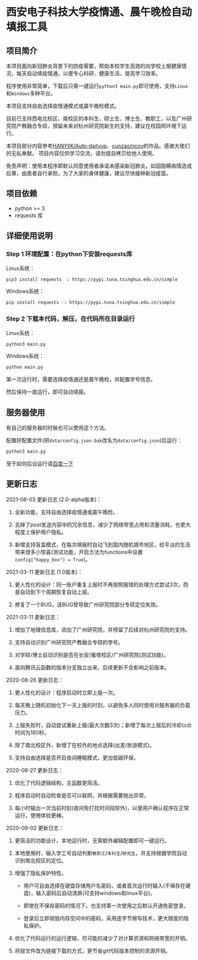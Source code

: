 # 西安电子科技大学疫情通、晨午晚检自动填报工具

## 项目简介

本项目面向新冠肺炎背景下的防疫需要，帮助本校学生高效的向学校上报健康情况，每天自动填疫情通，以便专心科研、健康生活、提高学习效率。

程序使用非常简单，下载后只需一键运行`python3 main.py`即可使用，支持`Linux`和`Windows`多种平台。

本项目支持自由选择疫情通模式或晨午晚检模式。

目前已支持西电北校区、南校区的本科生、硕士生、博士生、教职工，以及广州研究院产教融合专硕，预留未来对杭州研究院新生的支持，建议在校园网环境下运行。

本项目部分内容参考[HANYIIK/Auto-dailyup](https://github.com/HANYIIK/Auto-dailyup)、[cunzao/ncov](https://github.com/cunzao/ncov)的作品。感谢大佬们的无私奉献。
项目内容仅供学习交流，请勿擅自拷贝给他人使用。

免责声明：使用本程序即默认同意使用者承诺未感染新冠肺炎。如因隐瞒病情造成后果，由患者自行承担。为了大家的身体健康，建议尽快接种新冠疫苗。

## 项目依赖

* python >= 3
* requests 库

## 详细使用说明

### Step 1 环境配置：在python下安装requests库

Linux系统：

```bash
pip3 install requests -i https://pypi.tuna.tsinghua.edu.cn/simple
```

Windows系统：

```bash
pip install requests -i https://pypi.tuna.tsinghua.edu.cn/simple
```

### Step 2 下载本代码，解压，在代码所在目录运行

Linux系统：

```bash
python3 main.py
```

Windows系统：

```bash
python main.py
```

第一次运行时，需要选择疫情通还是晨午晚检，并配置学号信息。

然后保持一直运行，即可自动填报。

## 服务器使用

有自己的服务器的时候也可以使用这个方法。

配置好配置文件(把`data/config.json.bak`改名为`data/config.json`)后运行：

```bash
python3 main.py
```

至于如何后台运行请[百度一下](http://www.baidu.com/)

## 更新日志

2021-08-03 更新日志 (2.0-alpha版本)：

1. 全新功能，支持自由选择疫情通或晨午晚检。

2. 去掉了post发送内容中的冗余信息，减少了网络带宽占用和流量消耗，也更大程度上保护用户隐私。

3. 新增支持盲盒模式，在每次填报时自动飞到国内随机城市地区，给平淡的生活带来很多小惊喜(测试功能，开启方法为functions中设置`config["happy_box"] = True`)。

2021-03-11 更新日志 (1.0版本)：

1. 更人性化的设计：同一账户重复上报时不再按照报错的处理方式尝试3次，而是自动到下个周期恢复自动上报。

2. 修复了一个BUG，该BUG曾导致广州研究院部分专硕定位失效。

2021-03-11 更新日志：

1. 增加了地理信息库，添加了广州研究院，并预留了后续对杭州研究院的支持。

2. 支持自动识别广州研究院产教融合专硕的学号。

3. 对学硕/博士自动识别是否在长安/雁塔校区/广州研究院(测试功能)。

4. 面向腾讯云函数的版本分支独立出来，后续更新不会影响之前版本。

2020-08-26 更新日志：

1. 更人性化的设计：程序启动时立即上报一次。

2. 每天晚上随机初始化下一天上报的时刻，以避免多人同时使用对服务器的负载压力。

3. 上报失败时，自动尝试重新上报(最大次数3次)；新增了每次上报后的冷却(cd)时间为180秒。

4. 除了南北校区外，新增了在校外的地点选择(出差/旅游模式)。

5. 支持自由选择是否开启夜间睡眠模式，更加低碳环保。

2020-08-27 更新日志：

1. 优化了代码逻辑结构，主函数更简洁。

2. 程序启动时自动检查是否可以联网，并根据需要抛出异常。

3. 每小时输出一次当前时刻(夜间免打扰时间段除外)，以便用户确认程序在正常运行，使用体验更棒。

2020-09-02 更新日志：

1. 更简洁的功能设计，本地运行时，无需额外编辑配置即可一键运行。

2. 本地使用时，输入学工号自动判断`教职工`/`本科生`/`研究生`，并支持根据学院自动识别南北校区的定位。

3. 增强了隐私保护特性。

   - 用户可自由选择在硬盘存储用户名密码，或者首次运行时输入(不保存在硬盘)，输入密码后自动清屏(可支持windows和linux平台)。

   - 即使在不保存密码的情况下，也支持第一次使用之后默认开通免密登录。

   - 登录后立即销毁内存空间中的密码，采用逐字节擦写技术，更大限度的隐私保护。

4. 优化了代码运行的运行逻辑，尽可能的减少了对计算资源和网络带宽的开销。

5. 将层文件改为链接下载的方式，更节省git代码版本控制的资源开销。
